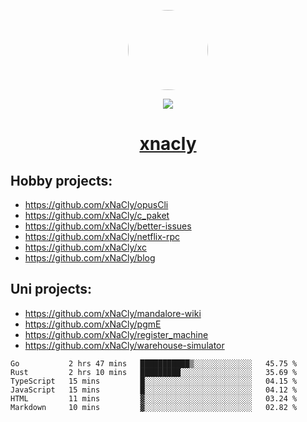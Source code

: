 <p align="center">
  <img style="border-radius: 100px" width="128" height="128" src="https://avatars.githubusercontent.com/u/47723417?v=4"/>
</p>
<p align="center">
  <img src="https://komarev.com/ghpvc/?username=xnacly&&style=flat-square"/>
</p>

<h1 align="center"><a href="https://xnacly.me"> xnacly</a> </h1>

## Hobby projects:
- https://github.com/xNaCly/opusCli
- https://github.com/xNaCly/c_paket
- https://github.com/xNaCly/better-issues
- https://github.com/xNaCly/netflix-rpc
- https://github.com/xNaCly/xc
- https://github.com/xNaCly/blog

## Uni projects:
- https://github.com/xNaCly/mandalore-wiki
- https://github.com/xNaCly/pgmE
- https://github.com/xNaCly/register_machine
- https://github.com/xNaCly/warehouse-simulator


<!--START_SECTION:waka-->

```text
Go           2 hrs 47 mins   ███████████▒░░░░░░░░░░░░░   45.75 %
Rust         2 hrs 10 mins   █████████░░░░░░░░░░░░░░░░   35.69 %
TypeScript   15 mins         █░░░░░░░░░░░░░░░░░░░░░░░░   04.15 %
JavaScript   15 mins         █░░░░░░░░░░░░░░░░░░░░░░░░   04.12 %
HTML         11 mins         ▓░░░░░░░░░░░░░░░░░░░░░░░░   03.24 %
Markdown     10 mins         ▓░░░░░░░░░░░░░░░░░░░░░░░░   02.82 %
```

<!--END_SECTION:waka-->
